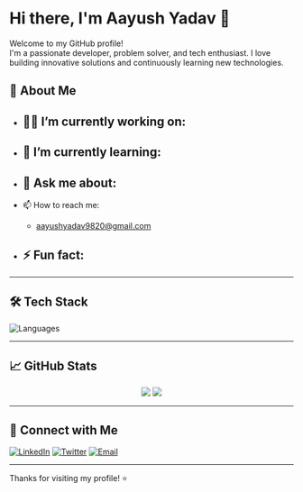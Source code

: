 # Hi there, I'm Aayush Yadav 👋

Welcome to my GitHub profile!  
I'm a passionate developer, problem solver, and tech enthusiast. I love building innovative solutions and continuously learning new technologies.

## 🚀 About Me

- 👨‍💻 I’m currently working on:  
  - 

- 🌱 I’m currently learning:  
  - 

- 💬 Ask me about:  
  - 

- 📫 How to reach me:  
  - aayushyadav9820@gmail.com

- ⚡ Fun fact:  
  - 

---

## 🛠️ Tech Stack

![Languages](https://skillicons.dev/icons?i=python,js,ts,java,cpp,go,html,css,react,nodejs,express,mongodb,postgres,git,github,linux,docker&theme=light)

---

## 📈 GitHub Stats

<p align="center">
  <img src="https://github-readme-stats.vercel.app/api?username=Aayush-Yadav-34&show_icons=true&hide_title=true&count_private=true&theme=default" />
  <img src="https://github-readme-streak-stats.herokuapp.com/?user=Aayush-Yadav-34&theme=default" />
</p>

---

## 🔗 Connect with Me

[![LinkedIn](https://img.shields.io/badge/-LinkedIn-blue?style=flat-square&logo=linkedin)](https://www.linkedin.com/in/aayush-yadav-34/)
[![Twitter](https://img.shields.io/badge/-Twitter-blue?style=flat-square&logo=twitter)](https://twitter.com/)
[![Email](https://img.shields.io/badge/-Email-red?style=flat-square&logo=gmail&logoColor=white)](mailto:your-email@example.com)

---

Thanks for visiting my profile! ⭐️
